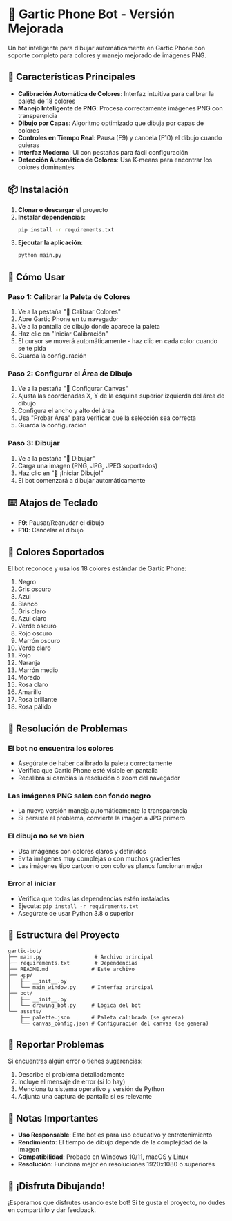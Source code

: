 # 🎨 Gartic Phone Bot - Versión Mejorada

Un bot inteligente para dibujar automáticamente en Gartic Phone con soporte completo para colores y manejo mejorado de imágenes PNG.

## 🚀 Características Principales

- **Calibración Automática de Colores**: Interfaz intuitiva para calibrar la paleta de 18 colores
- **Manejo Inteligente de PNG**: Procesa correctamente imágenes PNG con transparencia
- **Dibujo por Capas**: Algoritmo optimizado que dibuja por capas de colores
- **Controles en Tiempo Real**: Pausa (F9) y cancela (F10) el dibujo cuando quieras
- **Interfaz Moderna**: UI con pestañas para fácil configuración
- **Detección Automática de Colores**: Usa K-means para encontrar los colores dominantes

## 📦 Instalación

1. **Clonar o descargar** el proyecto
2. **Instalar dependencias**:
   ```bash
   pip install -r requirements.txt
   ```
3. **Ejecutar la aplicación**:
   ```bash
   python main.py
   ```

## 🎯 Cómo Usar

### Paso 1: Calibrar la Paleta de Colores
1. Ve a la pestaña "🎯 Calibrar Colores"
2. Abre Gartic Phone en tu navegador
3. Ve a la pantalla de dibujo donde aparece la paleta
4. Haz clic en "Iniciar Calibración" 
5. El cursor se moverá automáticamente - haz clic en cada color cuando se te pida
6. Guarda la configuración

### Paso 2: Configurar el Área de Dibujo
1. Ve a la pestaña "📐 Configurar Canvas"
2. Ajusta las coordenadas X, Y de la esquina superior izquierda del área de dibujo
3. Configura el ancho y alto del área
4. Usa "Probar Área" para verificar que la selección sea correcta
5. Guarda la configuración

### Paso 3: Dibujar
1. Ve a la pestaña "🎨 Dibujar"
2. Carga una imagen (PNG, JPG, JPEG soportados)
3. Haz clic en "🚀 ¡Iniciar Dibujo!"
4. El bot comenzará a dibujar automáticamente

## ⌨️ Atajos de Teclado

- **F9**: Pausar/Reanudar el dibujo
- **F10**: Cancelar el dibujo

## 🎨 Colores Soportados

El bot reconoce y usa los 18 colores estándar de Gartic Phone:

1. Negro
2. Gris oscuro  
3. Azul
4. Blanco
5. Gris claro
6. Azul claro
7. Verde oscuro
8. Rojo oscuro
9. Marrón oscuro
10. Verde claro
11. Rojo
12. Naranja
13. Marrón medio
14. Morado
15. Rosa claro
16. Amarillo
17. Rosa brillante
18. Rosa pálido

## 🔧 Resolución de Problemas

### El bot no encuentra los colores
- Asegúrate de haber calibrado la paleta correctamente
- Verifica que Gartic Phone esté visible en pantalla
- Recalibra si cambias la resolución o zoom del navegador

### Las imágenes PNG salen con fondo negro
- La nueva versión maneja automáticamente la transparencia
- Si persiste el problema, convierte la imagen a JPG primero

### El dibujo no se ve bien
- Usa imágenes con colores claros y definidos
- Evita imágenes muy complejas o con muchos gradientes
- Las imágenes tipo cartoon o con colores planos funcionan mejor

### Error al iniciar
- Verifica que todas las dependencias estén instaladas
- Ejecuta: `pip install -r requirements.txt`
- Asegúrate de usar Python 3.8 o superior

## 📁 Estructura del Proyecto

```
gartic-bot/
├── main.py                 # Archivo principal
├── requirements.txt        # Dependencias
├── README.md              # Este archivo
├── app/
│   ├── __init__.py
│   └── main_window.py     # Interfaz principal
├── bot/
│   ├── __init__.py
│   └── drawing_bot.py     # Lógica del bot
└── assets/
    ├── palette.json       # Paleta calibrada (se genera)
    └── canvas_config.json # Configuración del canvas (se genera)
```

## 🐛 Reportar Problemas

Si encuentras algún error o tienes sugerencias:

1. Describe el problema detalladamente
2. Incluye el mensaje de error (si lo hay)
3. Menciona tu sistema operativo y versión de Python
4. Adjunta una captura de pantalla si es relevante

## 📝 Notas Importantes

- **Uso Responsable**: Este bot es para uso educativo y entretenimiento
- **Rendimiento**: El tiempo de dibujo depende de la complejidad de la imagen
- **Compatibilidad**: Probado en Windows 10/11, macOS y Linux
- **Resolución**: Funciona mejor en resoluciones 1920x1080 o superiores

## 🎉 ¡Disfruta Dibujando!

¡Esperamos que disfrutes usando este bot! Si te gusta el proyecto, no dudes en compartirlo y dar feedback.
